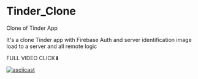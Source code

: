 # Tinder_Clone
Clone of Tinder App

It's a clone Tinder app with Firebase Auth and server identification image load to a server and all remote logic



FULL VIDEO CLICK⬇︎

[![asciicast](https://i.imgur.com/BGb4iOl.jpg)](https://youtu.be/8Zd2j478ZOg)
